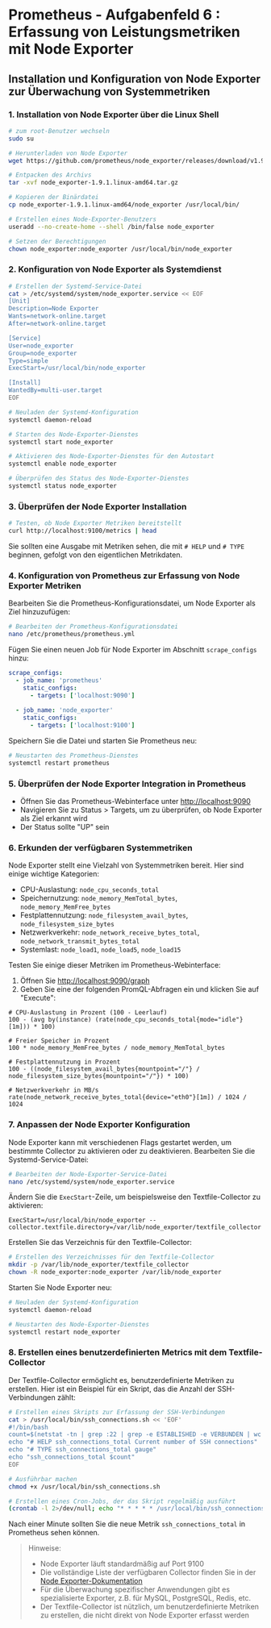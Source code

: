 # Prometheus - Aufgabenfeld 6 : Erfassung von Leistungsmetriken mit Node Exporter

## Installation und Konfiguration von Node Exporter zur Überwachung von Systemmetriken

### 1. Installation von Node Exporter über die Linux Shell

```bash
# zum root-Benutzer wechseln
sudo su

# Herunterladen von Node Exporter
wget https://github.com/prometheus/node_exporter/releases/download/v1.9.1/node_exporter-1.9.1.linux-amd64.tar.gz

# Entpacken des Archivs
tar -xvf node_exporter-1.9.1.linux-amd64.tar.gz

# Kopieren der Binärdatei
cp node_exporter-1.9.1.linux-amd64/node_exporter /usr/local/bin/

# Erstellen eines Node-Exporter-Benutzers
useradd --no-create-home --shell /bin/false node_exporter

# Setzen der Berechtigungen
chown node_exporter:node_exporter /usr/local/bin/node_exporter
```

### 2. Konfiguration von Node Exporter als Systemdienst

```bash
# Erstellen der Systemd-Service-Datei
cat > /etc/systemd/system/node_exporter.service << EOF
[Unit]
Description=Node Exporter
Wants=network-online.target
After=network-online.target

[Service]
User=node_exporter
Group=node_exporter
Type=simple
ExecStart=/usr/local/bin/node_exporter

[Install]
WantedBy=multi-user.target
EOF

# Neuladen der Systemd-Konfiguration
systemctl daemon-reload

# Starten des Node-Exporter-Dienstes
systemctl start node_exporter

# Aktivieren des Node-Exporter-Dienstes für den Autostart
systemctl enable node_exporter

# Überprüfen des Status des Node-Exporter-Dienstes
systemctl status node_exporter
```

### 3. Überprüfen der Node Exporter Installation

```bash
# Testen, ob Node Exporter Metriken bereitstellt
curl http://localhost:9100/metrics | head
```

Sie sollten eine Ausgabe mit Metriken sehen, die mit `# HELP` und `# TYPE` beginnen, gefolgt von den eigentlichen Metrikdaten.

### 4. Konfiguration von Prometheus zur Erfassung von Node Exporter Metriken

Bearbeiten Sie die Prometheus-Konfigurationsdatei, um Node Exporter als Ziel hinzuzufügen:

```bash
# Bearbeiten der Prometheus-Konfigurationsdatei
nano /etc/prometheus/prometheus.yml
```

Fügen Sie einen neuen Job für Node Exporter im Abschnitt `scrape_configs` hinzu:

```yaml
scrape_configs:
  - job_name: 'prometheus'
    static_configs:
      - targets: ['localhost:9090']
  
  - job_name: 'node_exporter'
    static_configs:
      - targets: ['localhost:9100']
```

Speichern Sie die Datei und starten Sie Prometheus neu:

```bash
# Neustarten des Prometheus-Dienstes
systemctl restart prometheus
```

### 5. Überprüfen der Node Exporter Integration in Prometheus

- Öffnen Sie das Prometheus-Webinterface unter [http://localhost:9090](http://localhost:9090)
- Navigieren Sie zu Status > Targets, um zu überprüfen, ob Node Exporter als Ziel erkannt wird
- Der Status sollte "UP" sein

### 6. Erkunden der verfügbaren Systemmetriken

Node Exporter stellt eine Vielzahl von Systemmetriken bereit. Hier sind einige wichtige Kategorien:

- CPU-Auslastung: `node_cpu_seconds_total`
- Speichernutzung: `node_memory_MemTotal_bytes`, `node_memory_MemFree_bytes`
- Festplattennutzung: `node_filesystem_avail_bytes`, `node_filesystem_size_bytes`
- Netzwerkverkehr: `node_network_receive_bytes_total`, `node_network_transmit_bytes_total`
- Systemlast: `node_load1`, `node_load5`, `node_load15`

Testen Sie einige dieser Metriken im Prometheus-Webinterface:

1. Öffnen Sie [http://localhost:9090/graph](http://localhost:9090/graph)
2. Geben Sie eine der folgenden PromQL-Abfragen ein und klicken Sie auf "Execute":

```
# CPU-Auslastung in Prozent (100 - Leerlauf)
100 - (avg by(instance) (rate(node_cpu_seconds_total{mode="idle"}[1m])) * 100)

# Freier Speicher in Prozent
100 * node_memory_MemFree_bytes / node_memory_MemTotal_bytes

# Festplattennutzung in Prozent
100 - ((node_filesystem_avail_bytes{mountpoint="/"} / node_filesystem_size_bytes{mountpoint="/"}) * 100)

# Netzwerkverkehr in MB/s
rate(node_network_receive_bytes_total{device="eth0"}[1m]) / 1024 / 1024
```

### 7. Anpassen der Node Exporter Konfiguration

Node Exporter kann mit verschiedenen Flags gestartet werden, um bestimmte Collector zu aktivieren oder zu deaktivieren. Bearbeiten Sie die Systemd-Service-Datei:

```bash
# Bearbeiten der Node-Exporter-Service-Datei
nano /etc/systemd/system/node_exporter.service
```

Ändern Sie die `ExecStart`-Zeile, um beispielsweise den Textfile-Collector zu aktivieren:

```
ExecStart=/usr/local/bin/node_exporter --collector.textfile.directory=/var/lib/node_exporter/textfile_collector
```

Erstellen Sie das Verzeichnis für den Textfile-Collector:

```bash
# Erstellen des Verzeichnisses für den Textfile-Collector
mkdir -p /var/lib/node_exporter/textfile_collector
chown -R node_exporter:node_exporter /var/lib/node_exporter
```

Starten Sie Node Exporter neu:

```bash
# Neuladen der Systemd-Konfiguration
systemctl daemon-reload

# Neustarten des Node-Exporter-Dienstes
systemctl restart node_exporter
```

### 8. Erstellen eines benutzerdefinierten Metrics mit dem Textfile-Collector

Der Textfile-Collector ermöglicht es, benutzerdefinierte Metriken zu erstellen. Hier ist ein Beispiel für ein Skript, das die Anzahl der SSH-Verbindungen zählt:

```bash
# Erstellen eines Skripts zur Erfassung der SSH-Verbindungen
cat > /usr/local/bin/ssh_connections.sh << 'EOF'
#!/bin/bash
count=$(netstat -tn | grep :22 | grep -e ESTABLISHED -e VERBUNDEN | wc -l)
echo "# HELP ssh_connections_total Current number of SSH connections"
echo "# TYPE ssh_connections_total gauge"
echo "ssh_connections_total $count"
EOF

# Ausführbar machen
chmod +x /usr/local/bin/ssh_connections.sh

# Erstellen eines Cron-Jobs, der das Skript regelmäßig ausführt
(crontab -l 2>/dev/null; echo "* * * * * /usr/local/bin/ssh_connections.sh > /var/lib/node_exporter/textfile_collector/ssh_connections.prom") | crontab -
```

Nach einer Minute sollten Sie die neue Metrik `ssh_connections_total` in Prometheus sehen können.

> Hinweise:
> - Node Exporter läuft standardmäßig auf Port 9100
> - Die vollständige Liste der verfügbaren Collector finden Sie in der [Node Exporter-Dokumentation](https://github.com/prometheus/node_exporter)
> - Für die Überwachung spezifischer Anwendungen gibt es spezialisierte Exporter, z.B. für MySQL, PostgreSQL, Redis, etc.
> - Der Textfile-Collector ist nützlich, um benutzerdefinierte Metriken zu erstellen, die nicht direkt von Node Exporter erfasst werden

